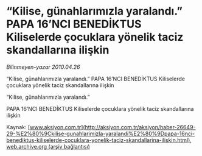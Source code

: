 # “Kilise, günahlarımızla yaralandı.” PAPA 16’NCI BENEDİKTUS Kiliselerde çocuklara yönelik taciz skandallarına ilişkin

*Bilinmeyen-yazar 2010.04.26*

<font class="agenda2NewsSpot">
 “Kilise, günahlarımızla yaralandı.”
PAPA 16’NCI BENEDİKTUS Kiliselerde çocuklara yönelik taciz skandallarına ilişkin
</font>
<font class="newsDetail">
 <p class="MsoNormal">
  “Kilise, günahlarımızla yaralandı.”
 </p>
 <p class="MsoNormal">
  PAPA 16’NCI BENEDİKTUS Kiliselerde çocuklara yönelik taciz skandallarına ilişkin
 </p>
</font>

Kaynak: [www.aksiyon.com.tr](http://aksiyon.com.tr/aksiyon/haber-26649-29-%E2%80%9Ckilise-gunahlarimizla-yaralandi%E2%80%9Dpapa-16nci-benediktus-kiliselerde-cocuklara-yonelik-taciz-skandallarina-iliskin.html), [web.archive.org (arşiv bağlantısı)](http://web.archive.org/web/20101120082040/http://aksiyon.com.tr/aksiyon/haber-26649-29-%E2%80%9Ckilise-gunahlarimizla-yaralandi%E2%80%9Dpapa-16nci-benediktus-kiliselerde-cocuklara-yonelik-taciz-skandallarina-iliskin.html)
